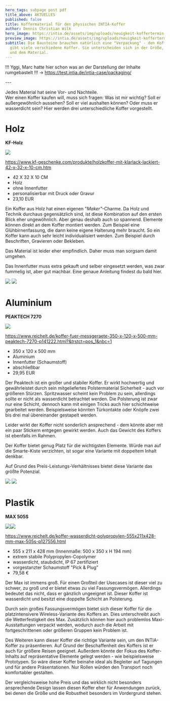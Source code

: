 ```yaml
---
hero_tags: subpage post pdf
title_above: AKTUELLES
published: false
title: Koffermaterial für den physischen INTIA-Koffer
author: Dennis Christian Wilk
hero_image: https://intia.de/assets/img/uploads/neuigkeit-koffertermin-piksl-1.jpg
preview_image: https://intia.de/assets/img/uploads/neuigkeit-koffertermin-piksl-1.jpg
subtitle: Die Bausteine brauchen natürlich eine "Verpackung" - den Koffer. Es
  gibt viele verschiedene Koffer. Sie unterscheiden sich in der Größe, der Form
  und dem Material.
---
```

!!! Yggi, Marc hatte hier schon was an der Darstellung der Inhalte rumgebastelt !!! -> https://test.intia.de/intia-case/packaging/

\---

Jedes Material hat seine Vor- und Nachteile. \
Wer einen Koffer kaufen will, muss sich fragen: Was ist mir wichtig? Soll er außergewöhnlich aussehen? Soll er viel aushalten können? Oder muss er wasserdicht sein? 
Hier werden drei unterschiedliche Koffer vorgestellt.

# Holz

**KF-Holz**

![](https://www.kf-geschenke.com/Upload/Shop/Articles/208.jpg)

<https://www.kf-geschenke.com/produkte/holzkoffer-mit-klarlack-lackiert-42-x-32-x-10-cm.htm>

* 42 X 32 X 10 CM
* Holz
* ohne Innenfutter
* personalisierbar mit Druck oder Gravur
* 23,10 EUR

Ein Koffer aus Holz hat einen eigenen "*Maker"*-Charme. Da Holz und Technik durchaus gegensätzlich sind, ist diese Kombination auf den ersten Blick eher ungewöhnlich. Aber genau deshalb auch so spannend. Elemente können direkt an dem Koffer montiert werden. Zum Beispiel eine Glühbirnenfassung, die dann keine eigene Halterung mehr braucht. So ein Koffer kann auch sehr leicht individualisiert werden. Zum Beispiel durch Beschriften, Gravieren oder Bekleben.

Das Material ist leider eher empfindlich. Daher muss man sorgsam damit umgehen.

Das Innenfutter muss extra gekauft und selber eingesetzt werden, was zwar fummelig ist, aber gut machbar. Eine genaue Anleitung findest du bald hier.

![](https://wiki.th-koeln.de/download/attachments/27691717/IMG_20210609_110839.jpg?version=1&modificationDate=1623223800884&api=v2) ![](https://wiki.th-koeln.de/download/attachments/27691717/IMG_20210609_110859.jpg?version=1&modificationDate=1623223817123&api=v2)

# Aluminium

**PEAKTECH 7270**

![](https://cdn-reichelt.de/bilder/web/xxl_ws/D100/PEAKTECH7270_01.png)

<https://www.reichelt.de/koffer-fuer-messgeraete-350-x-120-x-500-mm-peaktech-7270-p141222.html?&trstct=pos_1&nbc=1>

* 350 x 120 x 500 mm
* Aluminium
* Innenfutter (Schaumstoff)
* abschließbar
* 29,95 EUR

Der Peaktech ist ein großer und stabiler Koffer. Er wirkt hochwertig und gewährleistet durch sein mitgeliefertes Polstermaterial Sicherheit - auch vor größeren Stürzen. Spritzwasser scheint kein Problem zu sein, allerdings sollte er nicht als wasserdicht betrachtet werden. Die Polsterung ist zwar nur eine Schicht, dennoch kann mit einigen Tricks auch hier schichtweise gearbeitet werden. Beispielsweise könnten Türkontakte oder Knöpfe zwei bis drei mal übereinander gestapelt werden.

Leider wirkt der Koffer nicht sonderlich ansprechend - dem könnte aber mit ein paar Stickern entgegen gewirkt werden. Auch das Gewicht des Koffers ist ebenfalls im Rahmen.

Der Koffer bietet genug Platz für die wichtigsten Elemente. Würde man auf die Smarte-Kiste verzichten, ist sogar eine Variante mit doppeltem Inhalt denkbar.

Auf Grund des Preis-Leistungs-Verhältnisses bietet diese Variante das größte Potenzial.

![](https://wiki.th-koeln.de/download/attachments/27691717/IMG_20210608_160114.jpg?version=1&modificationDate=1623223728520&api=v2) ![](https://wiki.th-koeln.de/download/attachments/27691717/IMG_20210608_160218.jpg?version=1&modificationDate=1623223845311&api=v2)

# Plastik

**MAX 505S**

![](https://cdn-reichelt.de/bilder/web/xxl_ws/D300/MAX505.png)![](https://cdn-reichelt.de/bilder/web/xxl_ws/D300/MAX_02.png)

<https://www.reichelt.de/koffer-wasserdicht-polypropylen-555x211x428-mm-max-505s-p127556.html>

* 555 x 211 x 428 mm (Innenmaße: 500 x 350 x H 194 mm)
* extrem stabile Polypropylen-Copolymer
* wasserdicht, staubdicht, IP 67 zertifiziert
* vorgestanzter Schaumstoff "Pick & Plug"
* 79,58 €

Der Max ist immens groß. Für einen Großteil der Usecases ist dieser viel zu schwer, zu groß und er bietet etwas zu viel Fassungsvermögen. Allerdings bedeutet das nicht, dass er gänzlich ungeeignet ist. Dieser Koffer ist wasserdicht und besitzt eine doppelte Schicht an Polsterung.

Durch sein großes Fassungsvermögen bietet sich dieser Koffer für die platzintensivere Wireless-Variante des Koffers an. Dies unterschreibt auch die Wetterfestigkeit des Max. Zusätzlich können hier auch problemlos Maxi-Ausstattungen verpackt werden, wodurch auch die Arbeit mit fortgeschrittenen oder größeren Gruppen kein Problem ist.

Des Weiteren kann dieser Koffer die richtige Variante sein, um den INTIA-Koffer zu präsentieren. Auf Grund der Beschaffenheit des Koffers ist er auch für größere Reisen geeignet. Außerdem könnte der Fokus des Koffer-Inhalts auf repräsentative Elemente gelegt werden - wie beispielsweise Prototypen. So wäre dieser Koffer beinahe ideal als Begleiter auf Tagungen und für andere Präsentationen. Nur Rollen würden den Transport noch komfortabler gestalten.

Der vergleichsweise hohe Preis und das wirklich nicht besonders ansprechende Design lassen diesen Koffer eher für Anwendungen zurück, bei denen die Größe und die Robustheit besonders im Vordergrund stehen.
